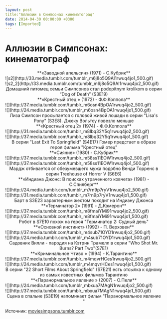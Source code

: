 ```yaml
---
layout: post
title:"Аллюзии в Симпсонах кинематограф"
date: 2014-04-30 00:00:00 +0300
tags: [Imported]
---
```

# Аллюзии в Симпсонах: кинематограф

<div class="row">

<div class="col-xs-12">

<center>**«Заводной апельсин» (1971) - C.Кубрик**</center>

</div>

<div class="col-xs-12 col-md-6">![s2](http://33.media.tumblr.com/tumblr_m6j8o5Q9AI1rwuq4jo1_500.gif)</div>

<div class="col-xs-12 col-md-6">![s2_2](http://33.media.tumblr.com/tumblr_m6j8o5Q9AI1rwuq4jo2_500.gif)</div>

<div class="col-xs-12">

<center>Домашний питомец семьи Симпсонов стал podopitnym krolikom в серии “Dog of Death” (S3E19)</center>

</div>

<div class="col-xs-12">

<center>**«Крестный отец » (1972) - Ф.Ф.Коппола**</center>

</div>

<div class="col-xs-12 col-md-6">![](http://37.media.tumblr.com/tumblr_m6osn4BpOA1rwuq4jo2_500.gif)</div>

<div class="col-xs-12 col-md-6">![](http://24.media.tumblr.com/tumblr_m6osn4BpOA1rwuq4jo1_500.gif)</div>

<div class="col-xs-12">

<center>Лиза Симпсон просыпается с головой живой лошади в серии "Lisa's Pony" (S3E8). Джеку Вольтсу повезло меньше</center>

</div>

<div class="col-xs-12">

<center>**«Крестный отец 2» (1974) - Ф.Ф.Коппола**</center>

</div>

<div class="col-xs-12 col-md-6">![](http://31.media.tumblr.com/tumblr_m8lbq32Y5q1rwuq4jo2_500.gif)</div>

<div class="col-xs-12 col-md-6">![](http://37.media.tumblr.com/tumblr_m8lbq32Y5q1rwuq4jo1_500.gif)</div>

<div class="col-xs-12">

<center>В серии "Last Exit To Springfield" (S4E17) Гомер предстает в образе героя фильма "Крестный отец"</center>

</div>

<div class="col-xs-12">

<center>**«Сияние» (1980) - С.Кубрик**</center>

</div>

<div class="col-xs-12 col-md-6">![](http://37.media.tumblr.com/tumblr_m58ss11EOW1rwuq4jo2_500.gif)</div>

<div class="col-xs-12 col-md-6">![](http://37.media.tumblr.com/tumblr_m58ss11EOW1rwuq4jo1_500.gif)</div>

<div class="col-xs-12">

<center>Мардж отбивается от обезумевшего мужа подобно Венди Торренс в серии Treehouse of Horror V (S6E6)</center>

</div>

<div class="col-xs-12">

<center>**«Индиана Джонс: В поисках утраченного ковчега» (1981) - С.Спилберг**</center>

</div>

<div class="col-xs-12 col-md-6">![](http://24.media.tumblr.com/tumblr_m7rn9p7ryV1rwuq4jo2_500.gif)</div>

<div class="col-xs-12 col-md-6">![](http://31.media.tumblr.com/tumblr_m7rn9p7ryV1rwuq4jo1_500.gif)</div>

<div class="col-xs-12">

<center>Барт в S3E23 характерным жестом походит на Индиану Джонса</center>

</div>

<div class="col-xs-12">

<center>**«Терминатор 2» (1991) - Д.Кэмерон**</center>

</div>

<div class="col-xs-12 col-md-6">![](http://37.media.tumblr.com/tumblr_m8fmaiYMi91rwuq4jo2_500.gif)</div>

<div class="col-xs-12 col-md-6">![](http://37.media.tumblr.com/tumblr_m8fmaiYMi91rwuq4jo1_500.gif)</div>

<div class="col-xs-12">

<center>Робот в S7E10 похож на героя "Терминатор 2: Судный день"</center>

</div>

<div class="col-xs-12">

<center>**«Основной инстинкт» (1992) - П. Верховен**</center>

</div>

<div class="col-xs-12 col-md-6">![](http://37.media.tumblr.com/tumblr_m4sub71OYD1rwuq4jo2_500.gif)</div>

<div class="col-xs-12 col-md-6">![](http://24.media.tumblr.com/tumblr_m4sub71OYD1rwuq4jo1_500.gif)</div>

<div class="col-xs-12">

<center>Садовник Вилли - пародия на Кэтрин Трамелл в серии "Who Shot Mr. Burns? Part Two"(S7E1)</center>

</div>

<div class="col-xs-12">

<center>**«Криминальное Чтиво » (1994) - К.Тарантино**</center>

</div>

<div class="col-xs-12 col-md-6">![](http://37.media.tumblr.com/tumblr_m4mqvrHCes1rwuq4jo2_500.gif)</div>

<div class="col-xs-12 col-md-6">![](http://24.media.tumblr.com/tumblr_m4mqvrHCes1rwuq4jo1_500.gif)</div>

<div class="col-xs-12">

<center>В серии "22 Short Films About Springfield" (S7E21) есть отсылка к одному из самых известных фильмов Тарантино</center>

</div>

<div class="col-xs-12">

<center>**«Паранормальное явление » (2007) - О.Пели**</center>

</div>

<div class="col-xs-12 col-md-6">![](http://24.media.tumblr.com/tumblr_mbxua7MAgN1rwuq4jo2_500.gif)</div>

<div class="col-xs-12 col-md-6">![](http://37.media.tumblr.com/tumblr_mbxua7MAgN1rwuq4jo1_500.gif)</div>

<div class="col-xs-12">

<center>Сцена в спальне (S3E19) напоминает фильм "Паранормальное явление "</center>

</div>

</div>

Источник: [moviesimpsons.tumblr.com](http://moviesimpsons.tumblr.com/)